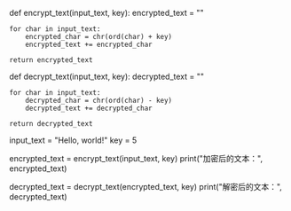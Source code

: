 def encrypt_text(input_text, key):
    encrypted_text = ""
    
    for char in input_text:
        encrypted_char = chr(ord(char) + key)
        encrypted_text += encrypted_char
    
    return encrypted_text

def decrypt_text(input_text, key):
    decrypted_text = ""
    
    for char in input_text:
        decrypted_char = chr(ord(char) - key)
        decrypted_text += decrypted_char
    
    return decrypted_text

input_text = "Hello, world!"
key = 5

encrypted_text = encrypt_text(input_text, key)
print("加密后的文本：", encrypted_text)

decrypted_text = decrypt_text(encrypted_text, key)
print("解密后的文本：", decrypted_text)

